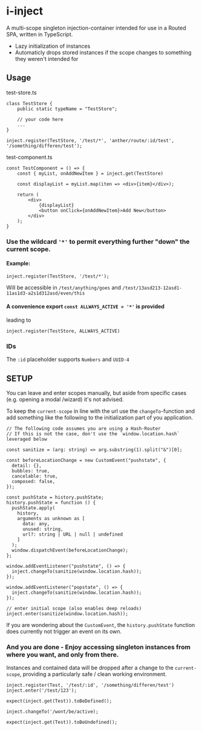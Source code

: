 # i-inject

A multi-scope singleton injection-container intended for use in a Routed SPA, written in TypeScript.

- Lazy initialization of instances
- Automaticly drops stored instances if the scope changes to something they weren't intended for

## Usage

test-store.ts

```
class TestStore {
    public static typeName = "TestStore";

    // your code here
    ...
}

inject.register(TestStore, '/test/*', 'anther/route/:id/test', '/something/differen/test');

```

test-component.ts

```
const TestComponent = () => {
    const { myList, onAddNewItem } = inject.get(TestStore)

    const displayList = myList.map(iten => <div>{item}</div>);

    return (
        <div>
            {displayList}
            <button onClick={onAddNewItem}>Add New</button>
        </div>
    );
}
```

### Use the wildcard `'*'` to permit everything further "down" the current scope.

#### Example:

```
inject.register(TestStore, '/test/*');
```

Will be accessible in `/test/anything/goes` and `/test/13asd213-12asd1-11as1d3-a2s1d312asd/even/this`

#### A convenience export `const ALLWAYS_ACTIVE = '*'` is provided

leading to

```
inject.register(TestStore, ALLWAYS_ACTIVE)
```

### IDs

The `:id` placeholder supports `Numbers` and `UUID-4`

## SETUP

You can leave and enter scopes manually, but aside from specific cases (e.g. opening a modal /wizard) it's not advised.

To keep the `current-scope` in line with the url use the `changeTo`-function and add something like the following to the initialization part of you application.

```
// The following code assumes you are using a Hash-Router
// If this is not the case, don't use the `window.location.hash` leveraged below

const sanitize = (arg: string) => arg.substring(1).split("&")[0];

const beforeLocationChange = new CustomEvent("pushstate", {
  detail: {},
  bubbles: true,
  cancelable: true,
  composed: false,
});

const pushState = history.pushState;
history.pushState = function () {
  pushState.apply(
    history,
    arguments as unknown as [
      data: any,
      unused: string,
      url?: string | URL | null | undefined
    ]
  );
  window.dispatchEvent(beforeLocationChange);
};

window.addEventListener("pushstate", () => {
  inject.changeTo(sanitize(window.location.hash));
});

window.addEventListener("popstate", () => {
  inject.changeTo(sanitize(window.location.hash));
});

// enter initial scope (also enables deep reloads)
inject.enter(sanitize(window.location.hash));
```

If you are wondering about the `CustomEvent`, the `history.pushState` function does currently not trigger an event on its own.

### And you are done - Enjoy accessing singleton instances from where you want, and only from there.

Instances and contained data will be dropped after a change to the `current-scope`, providing a particularly safe / clean working environment.

```
inject.register(Test, '/test/:id', '/something/differen/test')
inject.enter('/test/123');

expect(inject.get(Test)).toBeDefined();

inject.changeTo('/wont/be/active);

expect(inject.get(Test)).toBeUndefined();
```
